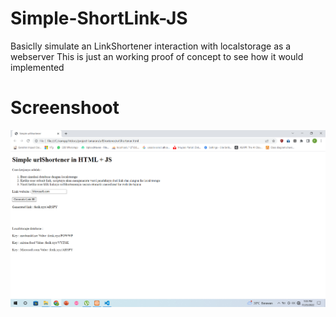 # Simple-ShortLink-JS
Basiclly simulate an LinkShortener interaction with localstorage as a webserver
This is just an working proof of concept to see how it would implemented


# Screenshoot
![Screenshot](urlShortener.png)
